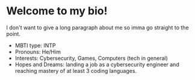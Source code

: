 # Welcome to my bio!
I don't want to give a long paragraph about me so imma go straight to the point.

- MBTI type: INTP
- Pronouns: He/Him
- Interests: Cybersecurity, Games, Computers (tech in general)
- Hopes and Dreams: landing a job as a cybersecurity engineer and reaching mastery of at least 3 coding languages.
